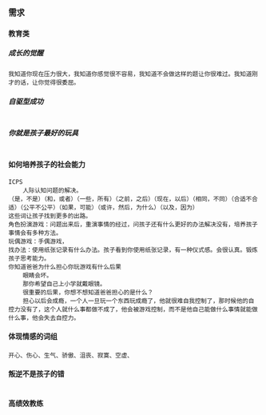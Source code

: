 ### 需求

#### 教育类

##### 成长的觉醒

```
我知道你现在压力很大，我知道你感觉很不容易，我知道不会做这样的题让你很难过。我知道刚才的话，让你觉得很委屈。

```

#####  自驱型成功

```
```



##### 你就是孩子最好的玩具

```
```



#### 如何培养孩子的社会能力

```
ICPS
	人际认知问题的解决。
（是，不是）（和，或者）（一些，所有）（之前，之后）（现在，以后）（相同，不同）（合适不合适）（公平不公平）（如果，可能）（或许，然后，为什么）（以及，因为）
这些词让孩子找到更多的出路。
角色扮演游戏：问题出来后，重演事情的经过，问孩子还有什么更好的办法解决没有，培养孩子事情会有多种方法。
玩偶游戏：手偶游戏，
找办法：使用纸张记录有什么办法。孩子看到你使用纸张记录，有一种仪式感。会很认真。锻炼孩子思考能力。
你知道爸爸为什么担心你玩游戏有什么后果
	眼睛会坏。
	那你希望自己上小学就戴眼镜。
	很重要的后果，你想不想知道爸爸担心的是什么？
	担心以后会成瘾，一个人一旦玩一个东西玩成瘾了，他就很难自我控制了，那时候他的自控力没有了，这个人就什么事都做不成了，他会被游戏控制，而不是他自己能做什么事情就能做什么事，他会失去自控力。
```



#### 体现情感的词组

```
开心、伤心、生气、骄傲、沮丧、寂寞、空虚、
```



#### 叛逆不是孩子的错

```
```



#### 高绩效教练

```
```

